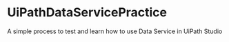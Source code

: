 # UiPathDataServicePractice
A simple process to test and learn how to use Data Service in UiPath Studio
